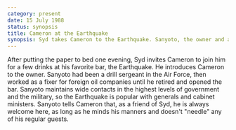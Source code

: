 ```yaml
---
category: present
date: 15 July 1988
status: synopsis
title: Cameron at the Earthquake
synopsis: Syd takes Cameron to the Earthquake. Sanyoto, the owner and a close friend, was an Air Force drill sargeant during the revolution. Most patrons are senior military officers and government officials.  
---
```


After putting the paper to bed one evening, Syd invites
Cameron to join him for a few drinks at his favorite bar, the
Earthquake. He introduces Cameron to the owner. Sanyoto had been a drill
sergeant in the Air Force, then worked as a fixer for foreign oil
companies until he retired and opened the bar. Sanyoto maintains wide
contacts in the highest levels of government and the military, so the
Earthquake is popular with generals and cabinet ministers. Sanyoto tells
Cameron that, as a friend of Syd, he is always welcome here, as long as
he minds his manners and doesn't "needle" any of his regular guests.

